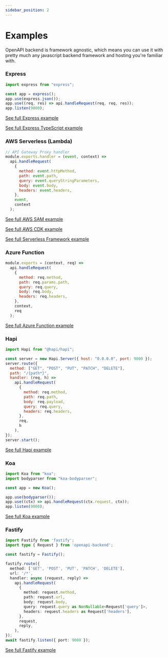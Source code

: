 ```yaml
---
sidebar_position: 2
---
```


# Examples

OpenAPI backend is framework agnostic, which means you can use it with pretty much any javascript backend framework and hosting you're familiar with.

### Express

```javascript
import express from "express";

const app = express();
app.use(express.json());
app.use((req, res) => api.handleRequest(req, req, res));
app.listen(9000);
```

[See full Express example](https://github.com/anttiviljami/openapi-backend/tree/master/examples/express)

[See full Express TypeScript example](https://github.com/anttiviljami/openapi-backend/tree/master/examples/express-typescript)

### AWS Serverless (Lambda)

```javascript
// API Gateway Proxy handler
module.exports.handler = (event, context) =>
  api.handleRequest(
    {
      method: event.httpMethod,
      path: event.path,
      query: event.queryStringParameters,
      body: event.body,
      headers: event.headers,
    },
    event,
    context
  );
```

[See full AWS SAM example](https://github.com/anttiviljami/openapi-backend/tree/master/examples/aws-sam)

[See full AWS CDK example](https://github.com/anttiviljami/openapi-backend/tree/master/examples/aws-cdk)

[See full Serverless Framework example](https://github.com/anttiviljami/openapi-backend/tree/master/examples/serverless-framework)

### Azure Function

```javascript
module.exports = (context, req) =>
  api.handleRequest(
    {
      method: req.method,
      path: req.params.path,
      query: req.query,
      body: req.body,
      headers: req.headers,
    },
    context,
    req
  );
```

[See full Azure Function example](https://github.com/anttiviljami/openapi-backend/tree/master/examples/azure-function)

### Hapi

```javascript
import Hapi from "@hapi/hapi";

const server = new Hapi.Server({ host: "0.0.0.0", port: 9000 });
server.route({
  method: ["GET", "POST", "PUT", "PATCH", "DELETE"],
  path: "/{path*}",
  handler: (req, h) =>
    api.handleRequest(
      {
        method: req.method,
        path: req.path,
        body: req.payload,
        query: req.query,
        headers: req.headers,
      },
      req,
      h
    ),
});
server.start();
```

[See full Hapi example](https://github.com/anttiviljami/openapi-backend/tree/master/examples/hapi-typescript)

### Koa

```javascript
import Koa from "koa";
import bodyparser from "koa-bodyparser";

const app = new Koa();

app.use(bodyparser());
app.use((ctx) => api.handleRequest(ctx.request, ctx));
app.listen(9000);
```

[See full Koa example](https://github.com/anttiviljami/openapi-backend/tree/master/examples/koa)

### Fastify

```typescript
import Fastify from 'fastify';
import type { Request } from 'openapi-backend';

const fastify = Fastify();

fastify.route({
  method: ['GET', 'POST', 'PUT', 'PATCH', 'DELETE'],
  url: '/*',
  handler: async (request, reply) =>
    api.handleRequest(
      {
        method: request.method,
        path: request.url,
        body: request.body,
        query: request.query as NonNullable<Request['query']>,
        headers: request.headers as Request['headers'],
      },
      request,
      reply,
    ),
});
await fastify.listen({ port: 9000 });
```

[See full Fastify example](https://github.com/anttiviljami/openapi-backend/tree/master/examples/fastify)
